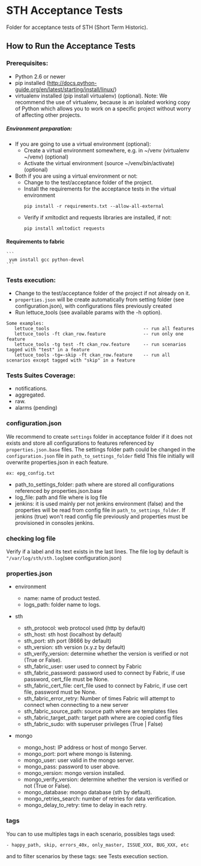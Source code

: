 # STH Acceptance Tests

Folder for acceptance tests of STH (Short Term Historic).

## How to Run the Acceptance Tests

### Prerequisites:

- Python 2.6 or newer
- pip installed (http://docs.python-guide.org/en/latest/starting/install/linux/)
- virtualenv installed (pip install virtualenv) (optional).
Note: We recommend the use of virtualenv, because is an isolated working copy of Python which allows you to work on a specific project without worry of affecting other projects.

##### Environment preparation:

- If you are going to use a virtual environment (optional):
  * Create a virtual environment somewhere, e.g. in ~/venv (virtualenv ~/venv) (optional)
  * Activate the virtual environment (source ~/venv/bin/activate) (optional)
- Both if you are using a virtual environment or not:
  * Change to the test/acceptance folder of the project.
  * Install the requirements for the acceptance tests in the virtual environment
     ```
     pip install -r requirements.txt --allow-all-external
     ```
  * Verify if  xmltodict and requests libraries are installed, if not:
     ```
     pip install xmltodict requests
     ```

#### Requirements to fabric
    ```
     yum install gcc python-devel
    ```

### Tests execution:

- Change to the test/acceptance folder of the project if not already on it.
- `properties.json` will be create automatically from setting folder (see configuration.json), with configurations files previously created
- Run lettuce_tools (see available params with the -h option).

```
Some examples:
   lettuce_tools                                   -- run all features
   lettuce_tools -ft ckan_row.feature              -- run only one feature
   lettuce_tools -tg test -ft ckan_row.feature     -- run scenarios tagged with "test" in a feature
   lettuce_tools -tg=-skip -ft ckan_row.feature    -- run all scenarios except tagged with "skip" in a feature
```

### Tests Suites Coverage:

- notifications.
- aggregated.
- raw.
- alarms (pending)

### configuration.json

We recommend to create `settings` folder in acceptance folder if it does not exists and store all configurations to features referenced by `properties.json.base` files.
The settings folder path could be changed in the `configuration.json` file in `path_to_settings_folder` field
This file initially will overwrite properties.json in each feature.
   ```
   ex: epg_config.txt
   ```
   * path_to_settings_folder: path where are stored all configurations referenced by properties.json.base
   * log_file: path and file where is log file
   * jenkins: it is used mainly per not jenkins environment (false) and the properties will be read from config file in `path_to_settings_folder`.
              If jenkins (true) won't read config file previously and properties must be provisioned in consoles jenkins.

### checking log file

Verify if a label and its text exists in the last lines. The file log by default is `"/var/log/sth/sth.log`(see configuration.json)

### properties.json

- environment
    * name: name of product tested.
    * logs_path: folder name to logs.


- sth
    * sth_protocol: web protocol used (http by default)
    * sth_host: sth host (localhost by default)
    * sth_port: sth port (8666 by default)
    * sth_version: sth version (x.y.z by default)
    * sth_verify_version: determine whether the version is verified or not (True or False).
    * sth_fabric_user: user used to connect by Fabric
    * sth_fabric_password: password used to connect by Fabric, if use password, cert_file must be None.
    * sth_fabric_cert_file: cert_file used to connect by Fabric, if use cert file, password must be None.
    * sth_fabric_error_retry: Number of times Fabric will attempt to connect when connecting to a new server
    * sth_fabric_source_path: source path where are templates files
    * sth_fabric_target_path: target path where are copied config files
    * sth_fabric_sudo:  with superuser privileges (True | False)

- mongo
    * mongo_host: IP address or host of mongo Server.
    * mongo_port: port where mongo is listening.
    * mongo_user: user valid in the mongo server.
    * mongo_pass: password to user above.
    * mongo_version: mongo version installed.
    * mongo_verify_version: determine whether the version is verified or not (True or False).
    * mongo_database: mongo database (sth by default).
    * mongo_retries_search: number of retries for data verification.
    * mongo_delay_to_retry: time to delay in each retry.

### tags

You can to use multiples tags in each scenario, possibles tags used:

    - happy_path, skip, errors_40x, only_master, ISSUE_XXX, BUG_XXX, etc

and to filter scenarios by these tags: see Tests execution section.

